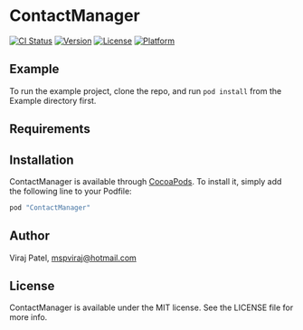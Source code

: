 # ContactManager

[![CI Status](http://img.shields.io/travis/mspvirajpatel/ContactManager.svg?style=flat)](https://travis-ci.org/mspvirajpatel/ConatctManager)
[![Version](https://img.shields.io/cocoapods/v/ContactManager.svg?style=flat)](http://cocoapods.org/pods/ContactManager)
[![License](https://img.shields.io/cocoapods/l/ContactManager.svg?style=flat)](http://cocoapods.org/pods/ContactManager)
[![Platform](https://img.shields.io/cocoapods/p/ContactManager.svg?style=flat)](http://cocoapods.org/pods/ContactManager)

## Example

To run the example project, clone the repo, and run `pod install` from the Example directory first.

## Requirements

## Installation

ContactManager is available through [CocoaPods](http://cocoapods.org). To install
it, simply add the following line to your Podfile:

```ruby
pod "ContactManager"
```

## Author

Viraj Patel, mspviraj@hotmail.com

## License

ContactManager is available under the MIT license. See the LICENSE file for more info.

